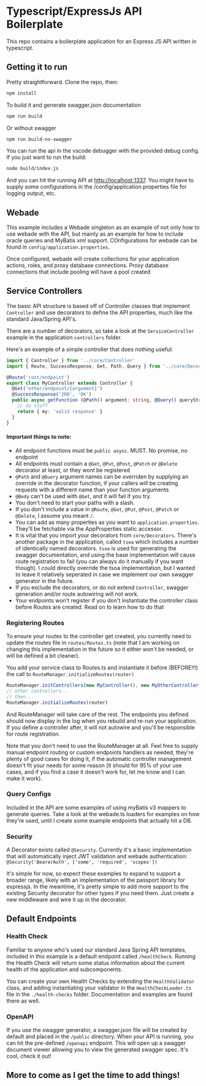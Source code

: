 # Typescript/ExpressJs API Boilerplate

This repo contains a boilerplate application for an Express JS API written in typescript.

## Getting it to run

Pretty straightforward. Clone the repo, then:

```bash
npm install
```

To build it and generate swagger.json documentation

```bash
npm run build
```

Or without swagger

```bash
npm run build-no-swagger
```

You can run the api in the vscode debugger with the provided debug config. If you just want to run the build:

```bash
node build/index.js
```

And you can hit the running API at <http://localhost:1337>. You might have to supply some configurations in the /config/application.properties file for logging output, etc.

## Webade

This example includes a Webade singleton as an example of not only how to use webade with the API, but mainly as an example for how to include oracle queries and MyBatis xml support. COnfigurations for webade can be found in `config/application.properties`.

Once configured, webade will create collections for your application actions, roles, and proxy database connections. Proxy database connections that include pooling will have a pool created

## Service Controllers

The basic API structure is based off of Controller classes that implement `Controller` and use decorators to define the API properties, much like the standard Java/Spring API's.

There are a number of decorators, so take a look at the `ServiceController` example in the application `controllers` folder.

Here's an example of a simple controller that does nothing useful:

```Typescript
import { Controller } from '../core/Controller'
import { Route, SuccessResponse, Get, Path, Query } from '../core/Decorators'

@Route('root/endpoint')
export class MyController extends Controller {
  @Get('other/endpoint/{argument}')
  @SuccessResponse('200', 'OK')
  public async getFunction (@Path() argument: string, @Query() queryStringVal: string) {
    // do stuff
    return { my: 'valid response' }
  }
}
```

#### Important things to note:

- All endpoint functions must be `public async`. MUST. No promise, no endpoint
- All endpoints must contain a `@Get`, `@Put`, `@Post`, `@Patch` or `@Delete` decorator at least, or they wont be registered
- `@Path` and `@Query` argument names can be overriden by supplying an override in the decorator function, if your callers will be creating requests with a different name than your function arguments
- `@Body` can't be used with `@Get`, and it will fail if you try.
- You don't need to start your paths with a slash.
- If you don't include a value in `@Route`, `@Get`, `@Put`, `@Post`, `@Patch` or `@Delete`, I assume you meant `/`.
- You can add as many properties as you want to `application.properties`. They'll be fetchable via the AppProperties static accessor.
- It is vital that you import your decorators from `core/Decorators`. There's another package in the application, called `tsoa` which includes a number of identically named decorators. `tsoa` is used for generating the swagger documentation, and using the base implementation will cause route registration to fail (you can always do it manually if you want though). I could directly override the tsoa implementation, but I wanted to leave it relatively seperated in case we implement our own swagger generator in the future.
- If you exclude the decorators, or do not extend `Controller`, swagger generation and/or route autowiring will not work.
- Your endpoints won't register if you don't instantiate the controller class before Routes are created. Read on to learn how to do that

### Registering Routes

To ensure your routes to the controller get created, you currently need to update the routes file in `routes/Routes.ts` (note that I am working on changing this implementation in the future so it either won't be needed, or will be defined a bit cleaner).

You add your service class to Routes.ts and instantiate it before (BEFORE!!!) the call to `RouteManager.initializeRoutes(router)`

```Typescript
RouteManager.initControllers(new MyController(), new MyOtherController())
// other controllers...
// then...
RouteManager.initializeRoutes(router)
```

And RouteManager will take care of the rest. The endpoints you defined should now display in the log when you rebuild and re-run your application. If you define a controller after, it will not autowire and you'll be responsible for route registration.

Note that you don't need to use the RouteManager at all. Feel free to supply manual endpoint routing or custom endpoints handlers as needed, they're plenty of good cases for doing it, if the automatic controller management doesn't fit your needs for some reason (it should for 95% of your use cases, and if you find a case it doesn't work for, let me know and I can make it work).

### Query Configs

Included in the API are some examples of using myBatis v3 mappers to generate queries. Take a look at the webade.ts loaders for examples on how they're used, until I create some example endpoints that actually hit a DB.

### Security

A Decorator exists called `@Security`. Currently it's a basic implementation that will automatically inject JWT validation and webade authentication: `@Security('BearerAuth', ['some', 'required', 'scopes'])`

It's simple for now, so expect these examples to expand to support a broader range, likely with an implementation of the passport library for expressjs. In the meantime, it's pretty simple to add more support to the existing Security decorator for other types if you need them. Just create a new middleware and wire it up in the decorator.

## Default Endpoints

### Health Check

Familiar to anyone who's used our standard Java Spring API templates, included in this example is a default endpoint called `/healthCheck`. Running the Health Check will return some status information about the current health of the application and subcomponents.

You can create your own Health Checks by extending the `HealthValidator` class, and adding instantiating your validator in the `HealthCheckLoader.ts` file in the `./health-checks` folder. Documentation and examples are found there as well.

### OpenAPI

If you use the swagger generator, a swagger.json file will be created by default and placed in the `/public` directory. When your API is running, you can hit the pre-defined `/openapi` endpoint. This will open up a swagger document viewer allowing you to view the generated swagger spec. It's cool, check it out!

## More to come as I get the time to add things!
